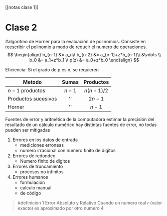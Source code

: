 [[notas clase 1]]
# Clase 2

#algoritmo de Horner para la evaluación de polinomios. 
Consiste en reescribir el polinomio a modo de reducir el numero de operaciones.
$$
\begin{align}
b_{n-1} &= a_n\\
b_{n-2} &= a_{n-1}+z*b_{n-1}\\
		&\vdots \\
b_0 &= a_1+z*b_1 \\
p(z) &= a_0+z*b_0
\end{align}
$$

Eficiencia: Si el grado de p es n, se requieren 

| Metodo              | Sumas |  Productos   |
| ------------------- | :---: | :----------: |
| $n-1$ productos     | $n-1$ | $n(n+1) / 2$ |
| Productos sucesivos |  ''   |    $2n-1$    |
| Horner              |  ''   |    $n-1$     |
Fuentes de error y aritmética de la computadora
estimar la precisión del resultado de un cálculo numérico
hay distintas fuentes de error, no todas pueden ser mitigadas
1. Errores en los datos de entrada
	- mediciones erroneas
	- numero irracional con numero finito de digitos
2. Errores de redondeo
	- Numero finito de digitos
3. Errores de truncamiento
	- procesos no infinitos 
4. Errores humanos
	- formulación
	- calculo manual
	- de código

> #definicion 1 Error Absoluto y Relativo
> Cuando un numero real $r$ (valor exacto) es aproximado por otro numero 4